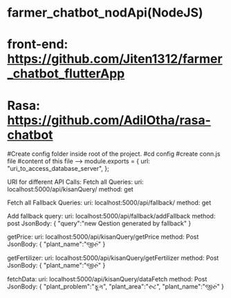 # farmer_chatbot_nodApi(NodeJS)
# front-end: https://github.com/Jiten1312/farmer_chatbot_flutterApp
# Rasa: https://github.com/AdilOtha/rasa-chatbot

#Create config folder inside root of the project.
#cd config
#create conn.js file
#content of this file -->
module.exports = {
    url: "uri_to_access_database_server",
};

URI for different API Calls:
Fetch all Queries: 
uri:	localhost:5000/api/kisanQuery/
method: get

Fetch all Fallback Queries:
uri:	localhost:5000/api/fallback/
method:	get

Add fallback query:
uri:	localhost:5000/api/fallback/addFallback
method: post
JsonBody:
{
	"query":"new Qestion generated by fallback"
}

getPrice:
uri:	localhost:5000/api/kisanQuery/getPrice
method:	Post
JsonBody:
{
	"plant_name":"જીરું"
}

getFertilizer:
uri:	localhost:5000/api/kisanQuery/getFertilizer
method: Post
JsonBody:
{
	"plant_name":"જીરું"
}

fetchData:
uri:	localhost:5000/api/kisanQuery/dataFetch
method: Post
JsonBody:
{
	"plant_problem":"ફૂગ",
	"plant_area":"રુટ",
	"plant_name":"જીરું"
}
